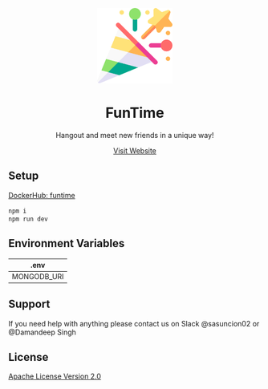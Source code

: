 <p align="center">
    <a href='https://www.nfthost.app/' rel='nofollow'>
        <img src='./public/assets/logo.png' alt='FunTime Logo' style="width: 150px" />
    </a>
</p>

<h1 align="center">FunTime</h1>

<p align="center">
    Hangout and meet new friends in a unique way!
</p>

<p align="center">
    <a href='https://fun--time.herokuapp.com' rel="nofollow">Visit Website</a>
</p>


## Setup

<a href='https://hub.docker.com/repository/docker/stephenasuncion/funtime' rel="nofollow">DockerHub: funtime</a>

```
npm i 
npm run dev
```

## Environment Variables

| .env                 |
| -------------------- |
| MONGODB_URI          |

## Support

If you need help with anything please contact us on Slack @sasuncion02 or @Damandeep Singh

## License

[Apache License Version 2.0](https://github.com/Damandeep27/FunTime/blob/main/LICENSE)